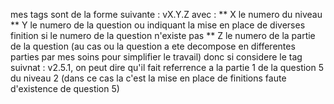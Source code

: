 mes tags sont de la forme suivante :    vX.Y.Z 
    avec :
        ** X le numero du niveau 
        ** Y le numero de la question ou indiquant la mise en place de diverses finition si le numero de la question n'existe pas
        ** Z le numero de la partie de la question (au cas ou la question a ete decompose en differentes parties par mes soins pour simplifier le travail) 
donc si considere le tag suivnat : v2.5.1, on peut dire qu'il fait referrence a la partie 1 de la question 5 du niveau 2 (dans ce cas la c'est la mise en place de finitions faute d'existence de question 5) 
